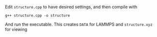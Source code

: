 Edit `structure.cpp` to have desired settings, and then compile with

    g++ structure.cpp -o structure

And run the executable. This creates `DATA` for LAMMPS and `structure.xyz` for viewing
